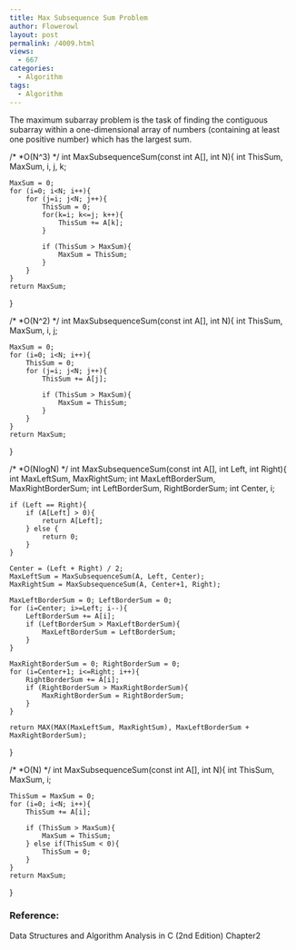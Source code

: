 ```yaml
---
title: Max Subsequence Sum Problem
author: Flowerowl
layout: post
permalink: /4009.html
views:
  - 667
categories:
  - Algorithm
tags:
  - Algorithm
---
```


The maximum subarray problem is the task of finding the contiguous subarray within a one-dimensional array of numbers (containing at least one positive number) which has the largest sum.


/*
 *O(N^3)
 */
int
MaxSubsequenceSum(const int A[], int N){
    int ThisSum, MaxSum, i, j, k;

    MaxSum = 0;
    for (i=0; i<N; i++){
        for (j=i; j<N; j++){
            ThisSum = 0;
            for(k=i; k<=j; k++){
                ThisSum += A[k];
            }

            if (ThisSum > MaxSum){
                MaxSum = ThisSum;
            }
        }
    }
    return MaxSum;
}

/*
 *O(N^2)
 */
int
MaxSubsequenceSum(const int A[], int N){
    int ThisSum, MaxSum, i, j;

    MaxSum = 0;
    for (i=0; i<N; i++){
        ThisSum = 0;
        for (j=i; j<N; j++){
            ThisSum += A[j];

            if (ThisSum > MaxSum){
                MaxSum = ThisSum;
            }
        }
    }
    return MaxSum;
}

/*
 *O(NlogN)
 */
int
MaxSubsequenceSum(const int A[], int Left, int Right){
    int MaxLeftSum, MaxRightSum;
    int MaxLeftBorderSum, MaxRightBorderSum;
    int LeftBorderSum, RightBorderSum;
    int Center, i;

    if (Left == Right){
        if (A[Left] > 0){
            return A[Left];
        } else {
            return 0;
        }
    }

    Center = (Left + Right) / 2;
    MaxLeftSum = MaxSubsequenceSum(A, Left, Center);
    MaxRightSum = MaxSubsequenceSum(A, Center+1, Right);

    MaxLeftBorderSum = 0; LeftBorderSum = 0;
    for (i=Center; i>=Left; i--){
        LeftBorderSum += A[i];
        if (LeftBorderSum > MaxLeftBorderSum){
            MaxLeftBorderSum = LeftBorderSum;
        }
    }

    MaxRightBorderSum = 0; RightBorderSum = 0;
    for (i=Center+1; i<=Right; i++){
        RightBorderSum += A[i];
        if (RightBorderSum > MaxRightBorderSum){
            MaxRightBorderSum = RightBorderSum;
        }
    }

    return MAX(MAX(MaxLeftSum, MaxRightSum), MaxLeftBorderSum + MaxRightBorderSum);
}

/*
 *O(N)
 */
int
MaxSubsequenceSum(const int A[], int N){
    int ThisSum, MaxSum, i;

    ThisSum = MaxSum = 0;
    for (i=0; i<N; i++){
        ThisSum += A[i];

        if (ThisSum > MaxSum){
            MaxSum = ThisSum;
        } else if(ThisSum < 0){
            ThisSum = 0;
        }
    }
    return MaxSum;
}

### Reference:

Data Structures and Algorithm Analysis in C (2nd Edition) Chapter2
